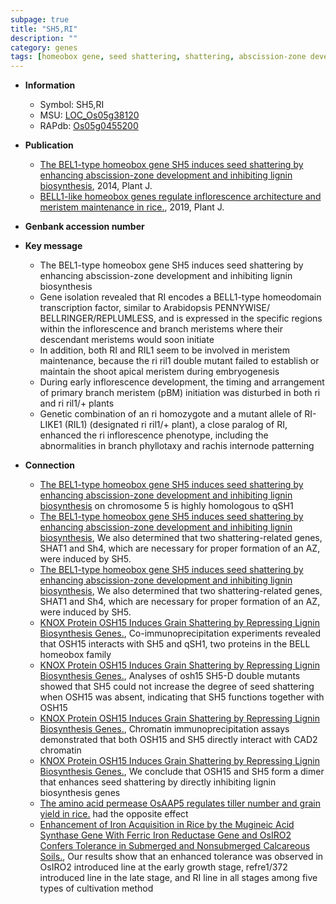 ```yaml
---
subpage: true
title: "SH5,RI"
description: ""
category: genes
tags: [homeobox gene, seed shattering, shattering, abscission-zone development, development, lignin biosynthesis, lignin, transcription factor, shoot, meristem, inflorescence, shoot apical meristem]
---
```


* **Information**  
    + Symbol: SH5,RI  
    + MSU: [LOC_Os05g38120](http://rice.plantbiology.msu.edu/cgi-bin/ORF_infopage.cgi?orf=LOC_Os05g38120)  
    + RAPdb: [Os05g0455200](http://rapdb.dna.affrc.go.jp/viewer/gbrowse_details/irgsp1?name=Os05g0455200)  

* **Publication**  
    + [The BEL1-type homeobox gene SH5 induces seed shattering by enhancing abscission-zone development and inhibiting lignin biosynthesis](http://www.ncbi.nlm.nih.gov/pubmed?term=The+BEL1-type+homeobox+gene+SH5+induces+seed+shattering+by+enhancing+abscission-zone+development+and+inhibiting+lignin+biosynthesis%5BTitle%5D), 2014, Plant J.
    + [BELL1-like homeobox genes regulate inflorescence architecture and meristem maintenance in rice.](http://www.ncbi.nlm.nih.gov/pubmed?term=BELL1-like+homeobox+genes+regulate+inflorescence+architecture+and+meristem+maintenance+in+rice.%5BTitle%5D), 2019, Plant J.

* **Genbank accession number**  

* **Key message**  
    + The BEL1-type homeobox gene SH5 induces seed shattering by enhancing abscission-zone development and inhibiting lignin biosynthesis
    + Gene isolation revealed that RI encodes a BELL1-type homeodomain transcription factor, similar to Arabidopsis PENNYWISE/ BELLRINGER/REPLUMLESS, and is expressed in the specific regions within the inflorescence and branch meristems where their descendant meristems would soon initiate
    + In addition, both RI and RIL1 seem to be involved in meristem maintenance, because the ri ril1 double mutant failed to establish or maintain the shoot apical meristem during embryogenesis
    + During early inflorescence development, the timing and arrangement of primary branch meristem (pBM) initiation was disturbed in both ri and ri ril1/+ plants
    + Genetic combination of an ri homozygote and a mutant allele of RI-LIKE1 (RIL1) (designated ri ril1/+ plant), a close paralog of RI, enhanced the ri inflorescence phenotype, including the abnormalities in branch phyllotaxy and rachis internode patterning

* **Connection**  
    + [The BEL1-type homeobox gene SH5 induces seed shattering by enhancing abscission-zone development and inhibiting lignin biosynthesis](SH5) on chromosome 5 is highly homologous to qSH1
    + [The BEL1-type homeobox gene SH5 induces seed shattering by enhancing abscission-zone development and inhibiting lignin biosynthesis](http://www.ncbi.nlm.nih.gov/pubmed?term=The+BEL1-type+homeobox+gene+SH5+induces+seed+shattering+by+enhancing+abscission-zone+development+and+inhibiting+lignin+biosynthesis%5BTitle%5D), We also determined that two shattering-related genes, SHAT1 and Sh4, which are necessary for proper formation of an AZ, were induced by SH5.
    + [The BEL1-type homeobox gene SH5 induces seed shattering by enhancing abscission-zone development and inhibiting lignin biosynthesis](http://www.ncbi.nlm.nih.gov/pubmed?term=The+BEL1-type+homeobox+gene+SH5+induces+seed+shattering+by+enhancing+abscission-zone+development+and+inhibiting+lignin+biosynthesis%5BTitle%5D), We also determined that two shattering-related genes, SHAT1 and Sh4, which are necessary for proper formation of an AZ, were induced by SH5.
    + [KNOX Protein OSH15 Induces Grain Shattering by Repressing Lignin Biosynthesis Genes.](http://www.ncbi.nlm.nih.gov/pubmed?term=KNOX+Protein+OSH15+Induces+Grain+Shattering+by+Repressing+Lignin+Biosynthesis+Genes.%5BTitle%5D),  Co-immunoprecipitation experiments revealed that OSH15 interacts with SH5 and qSH1, two proteins in the BELL homeobox family
    + [KNOX Protein OSH15 Induces Grain Shattering by Repressing Lignin Biosynthesis Genes.](http://www.ncbi.nlm.nih.gov/pubmed?term=KNOX+Protein+OSH15+Induces+Grain+Shattering+by+Repressing+Lignin+Biosynthesis+Genes.%5BTitle%5D),  Analyses of osh15 SH5-D double mutants showed that SH5 could not increase the degree of seed shattering when OSH15 was absent, indicating that SH5 functions together with OSH15
    + [KNOX Protein OSH15 Induces Grain Shattering by Repressing Lignin Biosynthesis Genes.](http://www.ncbi.nlm.nih.gov/pubmed?term=KNOX+Protein+OSH15+Induces+Grain+Shattering+by+Repressing+Lignin+Biosynthesis+Genes.%5BTitle%5D),  Chromatin immunoprecipitation assays demonstrated that both OSH15 and SH5 directly interact with CAD2 chromatin
    + [KNOX Protein OSH15 Induces Grain Shattering by Repressing Lignin Biosynthesis Genes.](http://www.ncbi.nlm.nih.gov/pubmed?term=KNOX+Protein+OSH15+Induces+Grain+Shattering+by+Repressing+Lignin+Biosynthesis+Genes.%5BTitle%5D),  We conclude that OSH15 and SH5 form a dimer that enhances seed shattering by directly inhibiting lignin biosynthesis genes
    + [The amino acid permease OsAAP5 regulates tiller number and grain yield in rice.](OE) had the opposite effect
    + [Enhancement of Iron Acquisition in Rice by the Mugineic Acid Synthase Gene With Ferric Iron Reductase Gene and OsIRO2 Confers Tolerance in Submerged and Nonsubmerged Calcareous Soils.](http://www.ncbi.nlm.nih.gov/pubmed?term=Enhancement+of+Iron+Acquisition+in+Rice+by+the+Mugineic+Acid+Synthase+Gene+With+Ferric+Iron+Reductase+Gene+and+OsIRO2+Confers+Tolerance+in+Submerged+and+Nonsubmerged+Calcareous+Soils.%5BTitle%5D),  Our results show that an enhanced tolerance was observed in OsIRO2 introduced line at the early growth stage, refre1/372 introduced line in the late stage, and RI line in all stages among five types of cultivation method



